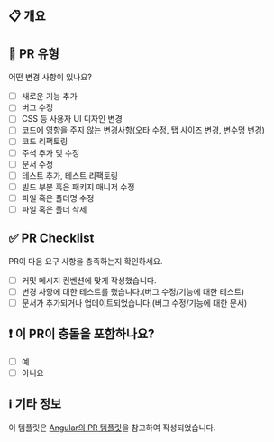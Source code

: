## 📋 개요
<!---- 변경 사항 및 관련 이슈에 대한 간단한 설명 -->

<!---- Resolves: #(Issue Number) -->

## 📝 PR 유형
어떤 변경 사항이 있나요?

- [ ] 새로운 기능 추가
- [ ] 버그 수정
- [ ] CSS 등 사용자 UI 디자인 변경
- [ ] 코드에 영향을 주지 않는 변경사항(오타 수정, 탭 사이즈 변경, 변수명 변경)
- [ ] 코드 리팩토링
- [ ] 주석 추가 및 수정
- [ ] 문서 수정
- [ ] 테스트 추가, 테스트 리팩토링
- [ ] 빌드 부분 혹은 패키지 매니저 수정
- [ ] 파일 혹은 폴더명 수정
- [ ] 파일 혹은 폴더 삭제

## ✅ PR Checklist
PR이 다음 요구 사항을 충족하는지 확인하세요.

- [ ] 커밋 메시지 컨벤션에 맞게 작성했습니다. 
- [ ] 변경 사항에 대한 테스트를 했습니다.(버그 수정/기능에 대한 테스트)
- [ ] 문서가 추가되거나 업데이트되었습니다.(버그 수정/기능에 대한 문서)

## ❗️ 이 PR이 충돌을 포함하나요?

- [ ] 예
- [ ] 아니요

<!-- 이 PR에 깨지는 변경사항이 포함되어 있다면, 기존 애플리케이션에 미치는 영향과 마이그레이션 경로를 설명하세요. -->

## ℹ️ 기타 정보
이 템플릿은 [Angular의 PR 템플릿](https://github.com/angular/angular/blob/master/CONTRIBUTING.md#pull-requests)을 참고하여 작성되었습니다.

<!-- 추가로 필요한 정보를 기재하세요. -->